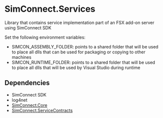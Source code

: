 # SimConnect.Services
Library that contains service implementation part of an FSX add-on server using SimConnect SDK

Set the following environment variables:
* SIMCON_ASSEMBLY_FOLDER: points to a shared folder that will be used to place all dlls that can be used for packaging or copying to other machines
* SIMCON_RUNTIME_FOLDER: points to a shared folder that will be used to place all dlls that will be used by Visual Studio during runtime

## Dependencies
* SimConnect SDK
* log4net
* [SimConnect.Core](https://github.com/araad/SimConnect.Core)
* [SimConnect.ServiceContracts](https://github.com/araad/SimConnect.ServiceContracts)
